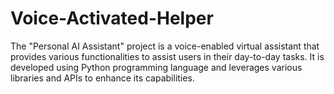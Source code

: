 # Voice-Activated-Helper
The "Personal AI Assistant" project is a voice-enabled virtual assistant that provides various functionalities to assist users in their day-to-day tasks. It is developed using Python programming language and leverages various libraries and APIs to enhance its capabilities.
